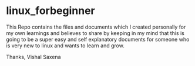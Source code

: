 # linux_forbeginner
This Repo contains the files and documents which I created personally for my own learnings and believes to share by keeping in my mind that this is going to be a super easy and self explanatory documents for someone who is very new to linux and wants to learn and grow.


Thanks,
Vishal Saxena
